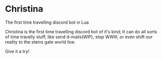 # Christina
The first time travelling discord bot in Lua

Christina is the first time travelling discord bot of it's kind; It can do all sorts of time travelly stuff,
like send d-mails(WIP), stop WWIII, or even shift our reality to the steins gate world line.

Give it a try!


